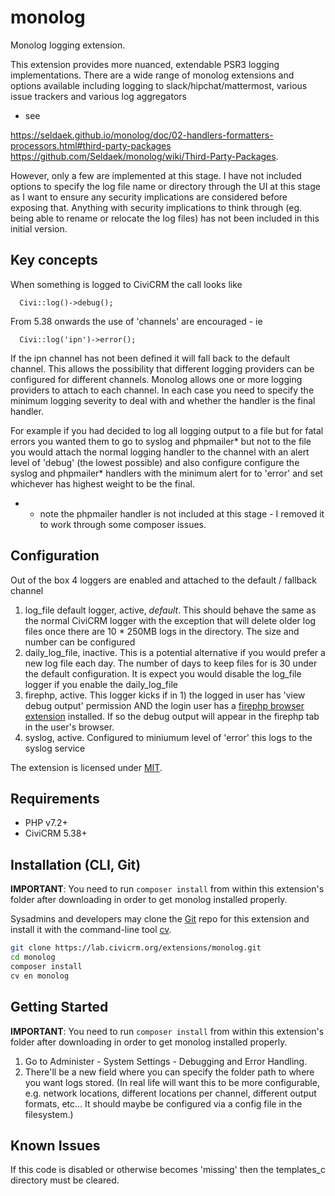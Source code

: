 # monolog

Monolog logging extension.

This extension provides more nuanced, extendable PSR3 logging implementations.
There are a wide range of monolog extensions and options available including logging
to slack/hipchat/mattermost, various issue trackers and various log aggregators
- see

https://seldaek.github.io/monolog/doc/02-handlers-formatters-processors.html#third-party-packages
https://github.com/Seldaek/monolog/wiki/Third-Party-Packages.

However, only a few are implemented at this stage. I have not included options
to specify the log file name or directory through the UI at this stage as
I want to ensure any security implications are considered before exposing that.
Anything with security
implications to think through (eg. being able to rename or relocate the log
files) has not been included in this initial version.

Key concepts
-
When something is logged to CiviCRM the call looks like

```
  Civi::log()->debug();
```

From 5.38 onwards the use of 'channels' are encouraged - ie

```
  Civi::log('ipn')->error();
```

If the ipn channel has not been defined it will fall back to the default channel.
This allows the possibility that different logging providers can be
configured for different channels. Monolog allows one or more logging providers
to attach to each channel. In each case you need to specify the minimum logging
severity to deal with and whether the handler is the final handler.

For example if you had decided to log all logging output to a file but
for fatal errors you wanted them to go to syslog and phpmailer* but not
to the file you would attach the normal logging handler to the channel
with an alert level of 'debug' (the lowest possible) and also configure
configure the syslog and phpmailer* handlers with the minimum alert for
to 'error' and set whichever has highest weight to be the final.

* - note the phpmailer handler is not included at this stage - I
  removed it to work through some composer issues.

## Configuration
Out of the box 4 loggers are enabled and attached to the default
/ fallback channel

1) log_file default logger, active, *default*. This should behave the same
as the normal CiviCRM logger with the exception that will delete older
   log files once there are 10 * 250MB logs in the directory. The
   size and number can be configured
2) daily_log_file, inactive. This is a potential alternative if you would
prefer a new log file each day. The number of days to keep files for
   is 30 under the default configuration. It is expect you would disable
   the log_file logger if you enable the daily_log_file
3) firephp, active. This logger kicks if in 1) the logged in user has 'view debug output'
permission AND the login user has a [firephp browser extension](https://firephp.org/)
   installed. If so the debug output will appear in the firephp tab
   in the user's browser.
4) syslog, active. Configured to miniumum level of 'error' this
logs to the syslog service


The extension is licensed under [MIT](LICENSE.txt).

## Requirements

* PHP v7.2+
* CiviCRM 5.38+

## Installation (CLI, Git)

**IMPORTANT**: You need to run `composer install` from within this extension's folder after downloading in order to get monolog installed properly.

Sysadmins and developers may clone the [Git](https://en.wikipedia.org/wiki/Git) repo for this extension and
install it with the command-line tool [cv](https://github.com/civicrm/cv).

```bash
git clone https://lab.civicrm.org/extensions/monolog.git
cd monolog
composer install
cv en monolog
```

## Getting Started

**IMPORTANT**: You need to run `composer install` from within this extension's folder after downloading in order to get monolog installed properly.

1. Go to Administer - System Settings - Debugging and Error Handling.
2. There'll be a new field where you can specify the folder path to where you want logs stored. (In real life will want this to be more configurable, e.g. network locations, different locations per channel, different output formats, etc... It should maybe be configured via a config file in the filesystem.)

## Known Issues

If this code is disabled or otherwise becomes 'missing' then the
templates_c directory must be cleared.
